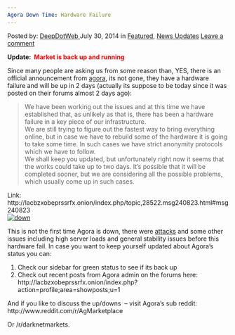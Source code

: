 ```yaml
---
Agora Down Time: Hardware Failure
---
```

<article class="post-listing post-6643 post type-post status-publish format-standard has-post-thumbnail hentry  tag-agora">
    <div class="post-inner">
        <span>Posted by: <a href="https://www.deepdotweb.com/author/admin/" title="">DeepDotWeb </a></span>
    <span>July 30, 2014</span>
    <span>in <a href="https://www.deepdotweb.com/category/deepdot-news/" rel="category tag">Featured</a>, <a href="https://www.deepdotweb.com/category/news-updates/" rel="category tag">News Updates</a></span>
    <span><a href="https://www.deepdotweb.com/2014/07/30/agora-2/#respond">Leave a comment</a></span>
    </p>
    <div class="clear"></div>
    <div class="entry">
    <p><strong>Update:  <span style="color: #ff0000;">Market is back up and running<br/>
    </span></strong></p>
    <p>Since many people are asking us from some reason than, YES, there is an official announcement from <a href="http://www.deepdotweb.com/marketplace-directory/listing/agora-market">agora</a>, its not gone, they have a hardware failure and will be up in 2 days (actually its suppose to be today since it was posted on their forums almost 2 days ago):</p>
    <blockquote><p>We have been working out the issues and at this time we have established that, as unlikely as that is, there has been a hardware failure in a key piece of our infrastructure.<br/>
    We are still trying to figure out the fastest way to bring everything online, but in case we have to rebuild some of the hardware it is going to take some time. In such cases we have strict anonymity protocols which we have to follow.<br/>
    We shall keep you updated, but unfortunately right now it seems that the works could take up to two days. It&#8217;s possible that it will be completed sooner, but we are considering all the possible problems, which usually come up in such cases.</p></blockquote>
    <p>Link:<br/>
    http://lacbzxobeprssrfx.onion/index.php/topic,28522.msg240823.html#msg240823<br/>
    <a href="/imgs/2014/07/down.png"><img class="aligncenter  wp-image-6644" src="/imgs/2014/07/down.png" alt="down" width="907" height="159" srcset="/imgs/2014/07/down.png 1152w, /imgs/2014/07/down-300x53.png 300w, /imgs/2014/07/down-1024x180.png 1024w" sizes="(max-width: 907px) 100vw, 907px"/></a></p>
    <p>This is not the first time Agora is down, there were <a href="http://www.deepdotweb.com/2014/03/10/what-to-do-while-your-favorite-market-is-under-attack-agora/">attacks</a> and some other issues including high server loads and general stability issues before this hardware fail. In case you want to keep yourself updated about Agora&#8217;s status you can:</p>
    <ol>
    <li>Check our sidebar for green status to see if its back up</li>
    <li>Check out recent posts from Agora admin on the forums here:  http://lacbzxobeprssrfx.onion/index.php?action=profile;area=showposts;u=1</li>
    </ol>
    <p>And if you like to discuss the up/downs  &#8211; visit Agora&#8217;s sub reddit:  http://www.reddit.com/r/AgMarketplace</p>
    <p>Or /r/darknetmarkets.</p>
    <p>&nbsp;</p>
    </div>
    <span style="display:none"><a href="https://www.deepdotweb.com/tag/agora/" rel="tag">agora</a></span> <span style="display:none" class="updated">2014-07-30</span>
    <div style="display:none" class="vcard author" itemprop="author" itemscope itemtype="http://schema.org/Person"><strong class="fn" itemprop="name">
    </div>
</article>

